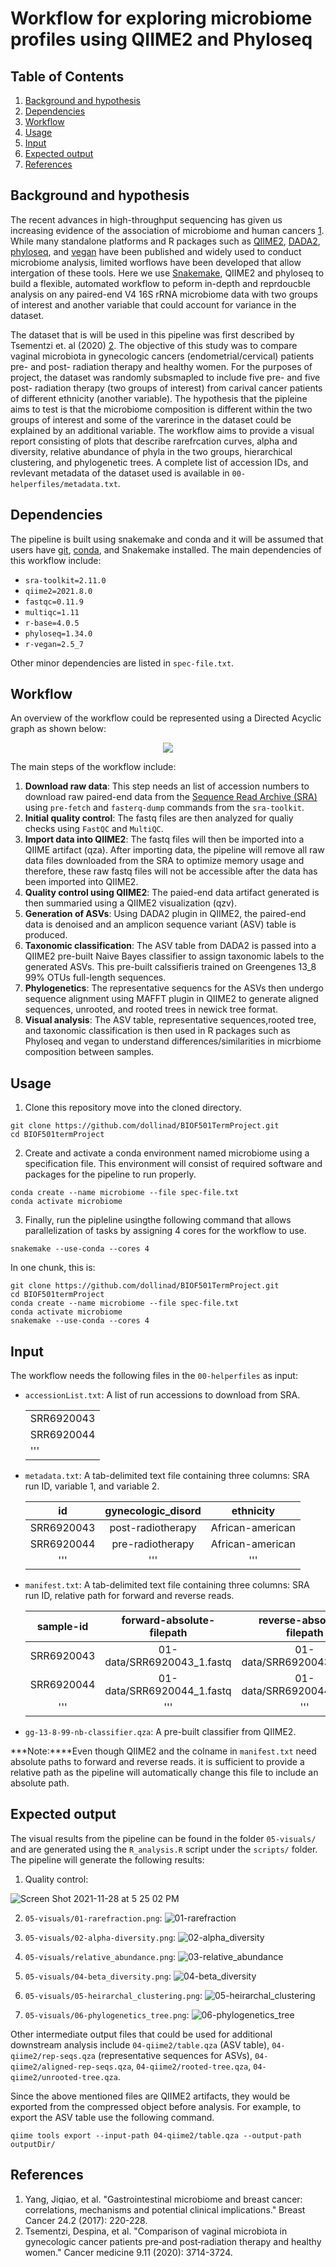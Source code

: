 # Workflow for exploring microbiome profiles using QIIME2 and Phyloseq

## Table of Contents
1. [Background and hypothesis](https://github.com/dollinad/BIOF501TermProject/blob/main/README.md#background-and-hypothesis)
2. [Dependencies](https://github.com/dollinad/BIOF501TermProject/blob/main/README.md#dependencies)
3. [Workflow](https://github.com/dollinad/BIOF501TermProject/blob/main/README.md#workflow)
4. [Usage](https://github.com/dollinad/BIOF501TermProject/blob/main/README.md#usage)
5. [Input](https://github.com/dollinad/BIOF501TermProject/blob/main/README.md#input)
6. [Expected output](https://github.com/dollinad/BIOF501TermProject/blob/main/README.md#expected-output)
7. [References](https://github.com/dollinad/BIOF501TermProject/blob/main/README.md#references)

## Background and hypothesis
The recent advances in high-throughput sequencing has given us increasing evidence of the association of microbiome and human cancers [1](https://pubmed.ncbi.nlm.nih.gov/27709424/). While many standalone platforms and R packages such as [QIIME2](https://qiime2.org/), [DADA2](https://benjjneb.github.io/dada2/index.html), [phyloseq](https://joey711.github.io/phyloseq/), and [vegan](https://github.com/vegandevs/vegan) have been published and widely used to conduct microbiome analysis, limited worflows have been developed that allow intergation of these tools. Here we use [Snakemake](https://snakemake.readthedocs.io/en/stable/index.html), QIIME2 and phyloseq to build a flexible, automated workflow to peform in-depth and reprdoucble analysis on any paired-end V4 16S rRNA microbiome data with two groups of interest and another variable that could account for variance in the dataset. 

The dataset that is will be used in this pipeline was first described by Tsementzi et. al (2020) [2](https://www.ncbi.nlm.nih.gov/pmc/articles/PMC7286461/#cam43027-sup-0002). The objective of this study was to compare vaginal microbiota in gynecologic cancers (endometrial/cervical) patients pre- and post- radiation therapy and healthy women. For the purposes of project, the dataset was randomly subsmapled to include five pre- and five post- radiation therapy (two groups of interest) from carival cancer patients of different ethnicity (another variable). The hypothesis that the pipleine aims to test is that the microbiome composition is different within the two groups of interest and some of the varerince in the dataset could be explained by an additional variable. The workflow aims to provide a visual report consisting of plots that describe rarefrcation curves, alpha and diversity, relative abundance of phyla in the two groups, hierarchical clustering, and phylogenetic trees. A complete list of accession IDs, and revlevant metadata of the dataset used is available in `00-helperfiles/metadata.txt`.

## Dependencies
The pipeline is built using snakemake and conda and it will be assumed that users have [git](https://github.com/git-guides/install-git), [conda](https://docs.conda.io/projects/conda/en/latest/index.html), and Snakemake installed. The main dependencies of this workflow include:
- `sra-toolkit=2.11.0`
- `qiime2=2021.8.0`
- `fastqc=0.11.9`
- `multiqc=1.11`
- `r-base=4.0.5`
- `phyloseq=1.34.0`
- `r-vegan=2.5_7`

Other minor dependencies are listed in `spec-file.txt`.

## Workflow
An overview of the workflow could be represented using a Directed Acyclic graph as shown below: 
<p align="center">
  <img src="https://user-images.githubusercontent.com/39140769/143794295-5b410f46-0dc9-4625-8c2e-6c66bb897679.png?raw=true">
</p>

The main steps of the workflow include:
1) **Download raw data**: This step needs an list of accession numbers to download raw paired-end data from the [Sequence Read Archive (SRA)](https://www.ncbi.nlm.nih.gov/sra) using `pre-fetch` and `fasterq-dump` commands from the `sra-toolkit`.
2) **Initial quality control**: The fastq files are then analyzed for qualiy checks using `FastQC` and `MultiQC`.
3) **Import data into QIIME2**: The fastq files will then be imported into a QIIME artifact (qza). After importing data, the pipeline will remove all raw data files downloaded from the SRA to optimize memory usage and therefore, these raw fastq files will not be accessible after the data has been imported into QIIME2. 
4) **Quality control using QIIME2**: The paied-end data artifact generated is then summaried using a QIIME2 visualization (qzv).
5) **Generation of ASVs**: Using DADA2 plugin in QIIME2, the paired-end data is denoised and an amplicon sequence variant (ASV) table is produced.
6) **Taxonomic classification**: The ASV table from DADA2 is passed into a QIIME2 pre-built Naive Bayes classifier to assign taxonomic labels to the generated ASVs. This pre-built calssifieris trained on Greengenes 13_8 99% OTUs full-length sequences.
7) **Phylogenetics**: The representative sequencs for the ASVs then undergo sequence alignment using MAFFT plugin in QIIME2 to generate aligned sequences, unrooted, and rooted trees in newick tree format. 
8) **Visual analysis**: The ASV table, representative sequences,rooted tree, and taxonomic classification is then used in R packages such as Phyloseq and vegan to understand differences/similarities in micrbiome composition between samples.

## Usage
1) Clone this repository move into the cloned directory. 
  ```
  git clone https://github.com/dollinad/BIOF501TermProject.git
  cd BIOF501termProject
  ```
2) Create and activate a conda environment named microbiome using a specification file. This environment will consist of required software and packages for the pipeline to run properly.
  ```
  conda create --name microbiome --file spec-file.txt
  conda activate microbiome
  ```
3) Finally, run the pipleline usingthe following command that allows parallelization of tasks by assigning 4 cores for the workflow to use. 
  ```
  snakemake --use-conda --cores 4
  ```
In one chunk, this is:
  ```
  git clone https://github.com/dollinad/BIOF501TermProject.git
  cd BIOF501termProject
  conda create --name microbiome --file spec-file.txt
  conda activate microbiome
  snakemake --use-conda --cores 4
  ```
  
## Input 
The workflow needs the following files in the `00-helperfiles` as input:
- `accessionList.txt`: A list of run accessions to download from SRA.

    |   |
    |---|
    |SRR6920043|
    |SRR6920044|
    |'''|
   
- `metadata.txt`: A tab-delimited text file containing three columns: SRA run ID, variable 1, and variable 2.
    
    |id|gynecologic_disord|ethnicity|
    |:---:|:---:|:---:|
    |SRR6920043|post-radiotherapy|African-american|
    |SRR6920044|pre-radiotherapy|African-american|
    |'''|'''|'''|
    
- `manifest.txt`: A tab-delimited text file containing three columns: SRA run ID, relative path for forward and reverse reads.

    |sample-id|forward-absolute-filepath|reverse-absolute-filepath|
    |:---:|:---:|:---:|
    |SRR6920043|01-data/SRR6920043_1.fastq|01-data/SRR6920043_2.fastq|
    |SRR6920044|01-data/SRR6920044_1.fastq|01-data/SRR6920044_2.fastq|
    |'''|'''|'''|
    
- `gg-13-8-99-nb-classifier.qza`: A pre-built classifier from QIIME2.

***Note:****Even though QIIME2 and the colname in `manifest.txt` need absolute paths to forward and reverse reads. it is sufficient to provide a relative path as the pipeline will automatically change this file to include an absolute path. 

## Expected output
The visual results from the pipeline can be found in the folder `05-visuals/` and are generated using the `R_analysis.R` script under the `scripts/` folder. The pipeline will generate the following results:

1) Quality control:

![Screen Shot 2021-11-28 at 5 25 02 PM](https://user-images.githubusercontent.com/39140769/143795228-cba214c6-379f-4a61-82b2-097b8891874b.png)

2) `05-visuals/01-rarefraction.png`:
![01-rarefraction](https://user-images.githubusercontent.com/39140769/143795233-d32890b9-21a2-4888-80df-eb1b0c72dbab.png)

3) `05-visuals/02-alpha-diversity.png`:
![02-alpha_diversity](https://user-images.githubusercontent.com/39140769/143795239-565eede6-6f24-4b99-97ac-0f149893eb3a.png)

4) `05-visuals/relative_abundance.png`:
![03-relative_abundance](https://user-images.githubusercontent.com/39140769/143795241-f4daa325-e72e-48e4-bd4c-d66239a2e347.png)

5) `05-visuals/04-beta_diversity.png`:
![04-beta_diversity](https://user-images.githubusercontent.com/39140769/143795256-91a2961f-9b75-4e4c-8716-f9fa902a8f20.png)

6) `05-visuals/05-heirarchal_clustering.png`:
![05-heirarchal_clustering](https://user-images.githubusercontent.com/39140769/143795264-30a31047-78a3-44b4-b3ca-d48c6194aa02.png)

7) `05-visuals/06-phylogenetics_tree.png`:
![06-phylogenetics_tree](https://user-images.githubusercontent.com/39140769/143795271-a1e90bbc-9dba-4da0-9ca4-2beb00cfd5e2.png)

Other intermediate output files that could be used for additional downstream analysis include `04-qiime2/table.qza` (ASV table), `04-qiime2/rep-seqs.qza` (representative sequences for ASVs), `04-qiime2/aligned-rep-seqs.qza`, `04-qiime2/rooted-tree.qza`, `04-qiime2/unrooted-tree.qza`.

Since the above mentioned files are QIIME2 artifacts, they would be exported from the compressed object before analysis. For example, to export the ASV table use the following command.
```
qiime tools export --input-path 04-qiime2/table.qza --output-path outputDir/
```

## References
1) Yang, Jiqiao, et al. "Gastrointestinal microbiome and breast cancer: correlations, mechanisms and potential clinical implications." Breast Cancer 24.2 (2017): 220-228.
2) Tsementzi, Despina, et al. "Comparison of vaginal microbiota in gynecologic cancer patients pre‐and post‐radiation therapy and healthy women." Cancer medicine 9.11 (2020): 3714-3724.

